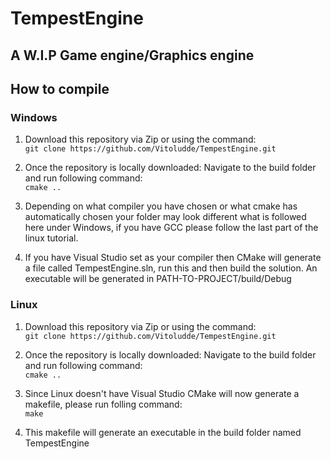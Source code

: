 # TempestEngine

## A W.I.P Game engine/Graphics engine

## How to compile

### Windows

1. Download this repository via Zip or using the command: <br> ```git clone https://github.com/Vitoludde/TempestEngine.git```

2. Once the repository is locally downloaded: Navigate to the build folder and run following command:<br>
    ```cmake ..```

3. Depending on what compiler you have chosen or what cmake has automatically chosen your folder may look different what is followed here under Windows, if you have GCC please follow the last part of the linux tutorial.

4. If you have Visual Studio set as your compiler then CMake will generate a file called TempestEngine.sln, run this and then build the solution. An executable will be generated in PATH-TO-PROJECT/build/Debug

### Linux

1. Download this repository via Zip or using the command:<br> ```git clone https://github.com/Vitoludde/TempestEngine.git```

2. Once the repository is locally downloaded: Navigate to the build folder and run following command:<br>
    ```cmake ..```

3. Since Linux doesn't have Visual Studio CMake will now generate a makefile, please run folling command:<br>
    ```make```

4. This makefile will generate an executable in the build folder named TempestEngine
